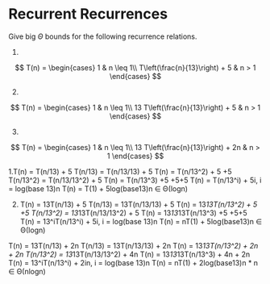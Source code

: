 # Recurrent Recurrences

Give big $\Theta$ bounds for the following recurrence relations.

1.
$$ T(n) =
    \begin{cases}
        1 & n \leq 1\\
        T\left(\frac{n}{13}\right) + 5 & n > 1
    \end{cases}
$$

2.
$$ T(n) =
    \begin{cases}
        1 & n \leq 1\\
        13 T\left(\frac{n}{13}\right) + 5 & n > 1
    \end{cases}
$$

3.
$$ T(n) =
    \begin{cases}
        1 & n \leq 1\\
        13 T\left(\frac{n}{13}\right) + 2n & n > 1
    \end{cases}
$$

1.T(n) = T(n/13) + 5
T(n/13) = T(n/13/13) + 5
T(n) = T(n/13^2) + 5 +5
T(n/13^2)  = T(n/13/13^2) + 5
T(n) = T(n/13^3) +5 +5+5
T(n) = T(n/13^i) + 5i, i = log(base 13)n
T(n) = T(1) + 5log(base13)n ∈ Θ(logn)

2. T(n) = 13T(n/13) + 5
T(n/13) = 13T(n/13/13) + 5
T(n) = 13*13T(n/13^2) + 5 +5
T(n/13^2)  = 13*13T(n/13/13^2) + 5
T(n) = 13*13*13T(n/13^3) +5 +5+5
T(n) = 13^iT(n/13^i) + 5i, i = log(base 13)n
T(n) = nT(1) + 5log(base13)n ∈ Θ(logn)

T(n) = 13T(n/13) + 2n 
T(n/13) = 13T(n/13/13) + 2n
T(n) = 13*13T(n/13^2) + 2n + 2n
T(n/13^2)  = 13*13T(n/13/13^2) + 4n
T(n) = 13*13*13T(n/13^3) + 4n + 2n
T(n) = 13^iT(n/13^i) + 2in, i = log(base 13)n
T(n) = nT(1) + 2log(base13)n * n ∈ Θ(nlogn)

